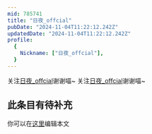 ```yaml
---
mid: 785741
title: "日夜_offcial"
pubDate: "2024-11-04T11:22:12.242Z"
updatedDate: "2024-11-04T11:22:12.242Z"
profile:
  {
    Nickname: ["日夜_offcial"],
  }
---
```


关注[日夜_offcial](https://space.bilibili.com/785741)谢谢喵~ 关注[日夜_offcial](https://space.bilibili.com/785741)谢谢喵~

## 此条目有待补充
你可以在[这里](https://github.com/Yuhanawa/VTuber.ICU-Content/edit/master/v/日夜_offcial/index.md)编辑本文
